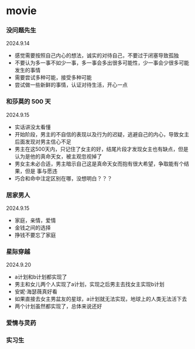 # movie

### 没问题先生
2024.9.14
- 感觉需要按照自己内心的想法，诚实的对待自己，不要过于闭塞导致孤独
- 不要认为多一事不如少一事，多一事会多出很多可能性，少一事会少很多可能发生的事情
- 需要尝试多种可能，接受多种可能
- 尝试做一些新鲜的事情，认证对待生活，开心一点

### 和莎莫的 500 天
2024.9.15
- 实话讲没太看懂
- 开始阶段，男主的不自信的表现以及行为的迟疑，逃避自己的内心，导致女主后面发现对男主信心不足
- 男主在这500天内，只记住了女主的好，结尾片段才发现女主也有缺点，但是认为是他的真命天女，被主观忽视掉了
- 男女主未必合适，男主暗示自己这是真命天女而抱有很大希望，争取能有个结果，但是 事与愿违
- 巧合和命中注定区别在哪，没想明白？？？

### 居家男人
2024.9.15
- 家庭，亲情，爱情
- 金钱之间的选择
- 挣钱不要忘了家庭


### 星际穿越
2024.9.20
- a计划和b计划都实现了
- 男主和女儿两个人实现了a计划，实现之后男主去找女主实现b计划
- 安妮·海瑟薇真好看
- 如果直接去女主男盆友的星球，a计划就无法实现，地球上的人类无法活下去
- 两个计划虽然都实现了，总体来说还好

### 爱情与灵药

### 实习生
